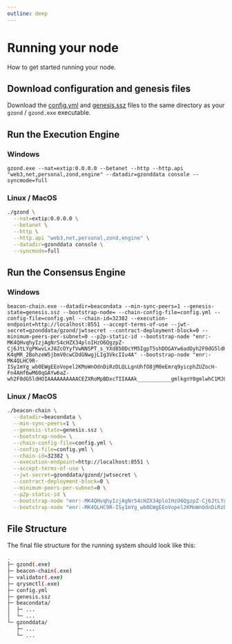 ```yaml
---
outline: deep
---
```


# Running your node

How to get started running your node.

## Download configuration and genesis files

Download the [config.yml](/config.yml) and [genesis.ssz](/genesis.ssz) files to the same directory as your `gzond` / `gzond.exe` executable.

## Run the Execution Engine

### Windows

```cmd.exe
gzond.exe --nat=extip:0.0.0.0 --betanet --http --http.api "web3,net,personal,zond,engine" --datadir=gzonddata console --syncmode=full
```

### Linux / MacOS

```bash
./gzond \
  --nat=extip:0.0.0.0 \
  --betanet \
  --http \
  --http.api "web3,net,personal,zond,engine" \
  --datadir=gzonddata console \
  --syncmode=full
```

## Run the Consensus Engine

### Windows

```cmd.exe
beacon-chain.exe --datadir=beacondata --min-sync-peers=1 --genesis-state=genesis.ssz --bootstrap-node= --chain-config-file=config.yml --config-file=config.yml --chain-id=32382 --execution-endpoint=http://localhost:8551 --accept-terms-of-use --jwt-secret=gzonddata/gzond/jwtsecret --contract-deployment-block=0 --minimum-peers-per-subnet=0 --p2p-static-id --bootstrap-node "enr:-MK4QHvqhyIzjAgNrS4cHZX34ploIHzO6QgzpZ-Cj6JtLYgPKwvLxJ8ZcOYyfVwNN5PT_s_YXd850DcYM5IgpT5shDOGAYw6adOyh2F0dG5ldHOIAAAAAAAAAACEZXRoMpBDxcTIIAAAk___________gmlkgnY0gmlwhC0g6p2Jc2VjcDI1NmsxoQK6I2IsSSRwnOtpsnzhgACTRfYZqUQ1aTsw-K4qMR_2BohzeW5jbmV0cwCDdGNwgjLIg3VkcIIu4A" --bootstrap-node "enr:-MK4QLHC9R-ISy1mYg_wb0EWgEEoVopel2KMoWnOdnDiRzDLQLLgnUhfO8jM0eEmrq9yicphZUZocH-Fn4AHf6wM60qGAYw6aZ-wh2F0dG5ldHOIAAAAAAAAAACEZXRoMpBDxcTIIAAAk___________gmlkgnY0gmlwhC1MJ0KJc2VjcDI1NmsxoQN_5eo8D8pFGWUX1SMAT7kMbY2a9Ryb6Bu2oAW8s28kyYhzeW5jbmV0cwCDdGNwgjLIg3VkcIIu4A"
```

### Linux / MacOS

```bash
./beacon-chain \
  --datadir=beacondata \
  --min-sync-peers=1 \
  --genesis-state=genesis.ssz \
  --bootstrap-node= \
  --chain-config-file=config.yml \
  --config-file=config.yml \
  --chain-id=32382 \
  --execution-endpoint=http://localhost:8551 \
  --accept-terms-of-use \
  --jwt-secret=gzonddata/gzond/jwtsecret \
  --contract-deployment-block=0 \
  --minimum-peers-per-subnet=0 \
  --p2p-static-id \
  --bootstrap-node "enr:-MK4QHvqhyIzjAgNrS4cHZX34ploIHzO6QgzpZ-Cj6JtLYgPKwvLxJ8ZcOYyfVwNN5PT_s_YXd850DcYM5IgpT5shDOGAYw6adOyh2F0dG5ldHOIAAAAAAAAAACEZXRoMpBDxcTIIAAAk___________gmlkgnY0gmlwhC0g6p2Jc2VjcDI1NmsxoQK6I2IsSSRwnOtpsnzhgACTRfYZqUQ1aTsw-K4qMR_2BohzeW5jbmV0cwCDdGNwgjLIg3VkcIIu4A" \
  --bootstrap-node "enr:-MK4QLHC9R-ISy1mYg_wb0EWgEEoVopel2KMoWnOdnDiRzDLQLLgnUhfO8jM0eEmrq9yicphZUZocH-Fn4AHf6wM60qGAYw6aZ-wh2F0dG5ldHOIAAAAAAAAAACEZXRoMpBDxcTIIAAAk___________gmlkgnY0gmlwhC1MJ0KJc2VjcDI1NmsxoQN_5eo8D8pFGWUX1SMAT7kMbY2a9Ryb6Bu2oAW8s28kyYhzeW5jbmV0cwCDdGNwgjLIg3VkcIIu4A"
```

## File Structure

The final file structure for the running system should look like this:

```bash
.
├─ gzond(.exe)
├─ beacon-chain(.exe)
├─ validator(.exe)
├─ qrysmctl(.exe)
├─ config.yml
├─ genesis.ssz
├─ beacondata/
│  ├─ ...
│  └─ ...
└─ gzonddata/
   ├─ ...
   └─ ...
```
